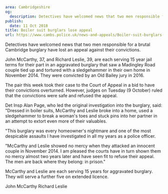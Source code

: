 ```yaml
area: Cambridgeshire
og:
  description: Detectives have welcomed news that two men responsible for a brutal Cambridge burglary have lost an appeal against their convictions.
publish:
  date: 11 Oct 2018
title: Boiler suit burglars lose appeal
url: https://www.cambs.police.uk/news-and-appeals/Boiler-suit-burglars-lose-appeal
```

Detectives have welcomed news that two men responsible for a brutal Cambridge burglary have lost an appeal against their convictions.

John McCarthy, 37, and Richard Leslie, 39, are each serving 15 year jail terms for their part in an aggravated burglary that saw a Madingley Road couple tied up and tortured with a sledgehammer in their own home in November 2014. They were convicted by an Old Bailey jury in 2016.

The pair this week took their case to the Court of Appeal in a bid to have their convictions overturned. However, judges on Tuesday (9 October) ruled that the convictions were safe and refused the appeal.

Det Insp Alan Page, who led the original investigation into the burglary, said: "Dressed in boiler suits, McCarthy and Leslie broke into a home, used a sledgehammer to break a woman's toes and stuck pins into her partner in an attempt to extort even more of their valuables.

"This burglary was every homeowner's nightmare and one of the most despicable assaults I have investigated in all my years as a police officer.

"McCarthy and Leslie showed no mercy when they attacked an innocent couple in November 2014. I am pleased the courts have in turn shown them no mercy almost two years later and have seen fit to refuse their appeal. The men are back where they belong: in prison."

McCarthy and Leslie are each serving 15 years for aggravated burglary. They will serve a further five on extended licence.

John McCarthy Richard Leslie

